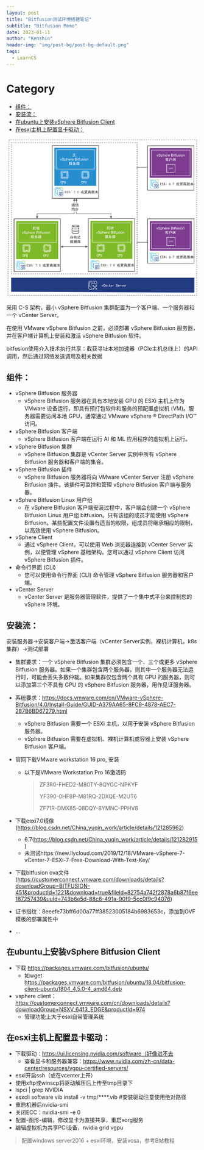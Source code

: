 ```yaml
---
layout: post
title: "Bitfusion测试环境搭建笔记"
subtitle: "Bitfusion Memo"
date: 2023-01-11
author: "Kenshin"
header-img: "img/post-bg/post-bg-default.png"
tags: 
  - LearnCS
---
```


# Category

- [组件：](#组件)
- [安装流：](#安装流)
- [在ubuntu上安装vSphere Bitfusion Client](#在ubuntu上安装vsphere-bitfusion-client)
- [在esxi主机上配置显卡驱动：](#在esxi主机上配置显卡驱动)

![bitfusion集群](/img/in-post/cs_learning/2023-01-11-bitfusion-cluster.png)

采用 C-S 架构，最小 vSphere Bitfusion 集群配置为一个客户端、一个服务器和一个 vCenter Server。

在使用 VMware vSphere Bitfusion 之前，必须部署 vSphere Bitfusion 服务器，并在客户端计算机上安装和激活 vSphere Bitfusion 软件。

bitfusion使用介入技术执行共享：截获寻址本地加速器（PCIe主机总线上）的API调用，然后通过网络发送调用及相关数据

## 组件：
- vSphere Bitfusion 服务器
  - vSphere Bitfusion 服务器在具有本地安装 GPU 的 ESXi 主机上作为 VMware 设备运行，即具有预打包软件和服务的预配置虚拟机 (VM)。服务器需要访问本地 GPU，通常通过 VMware vSphere ® DirectPath I/O™ 访问。
- vSphere Bitfusion 客户端
  - vSphere Bitfusion 客户端在运行 AI 和 ML 应用程序的虚拟机上运行。
- vSphere Bitfusion 集群
  - vSphere Bitfusion 集群是 vCenter Server 实例中所有 vSphere Bitfusion 服务器和客户端的集合。
- vSphere Bitfusion 插件
  - vSphere Bitfusion 服务器将向 VMware vCenter Server 注册 vSphere Bitfusion 插件。该插件可监控和管理 vSphere Bitfusion 客户端与服务器。
- vSphere Bitfusion Linux 用户组
  - 在 vSphere Bitfusion 客户端安装过程中，客户端会创建一个 vSphere Bitfusion Linux 用户组 bitfusion。只有该组的成员才能使用 vSphere Bitfusion。某些配置文件设置有适当的权限，组成员将继承相应的限制，以高效使用 vSphere Bitfusion。
- vSphere Client
  - 通过 vSphere Client，可以使用 Web 浏览器连接到 vCenter Server 实例，以便管理 vSphere 基础架构。您可以通过 vSphere Client 访问 vSphere Bitfusion 插件。
- 命令行界面 (CLI)
  - 您可以使用命令行界面 (CLI) 命令管理 vSphere Bitfusion 服务器和客户端。
- vCenter Server
  - vCenter Server 是服务器管理软件，提供了一个集中式平台来控制您的 vSphere 环境。


## 安装流：

安装服务器→安装客户端→激活客户端（vCenter Server实例，裸机计算机，k8s集群）→测试部署

- 集群要求：一个 vSphere Bitfusion 集群必须包含一个、三个或更多 vSphere Bitfusion 服务器。如果一个集群包含两个服务器，则其中一个服务器无法运行时，可能会丢失多数仲裁。如果集群仅包含两个具有 GPU 的服务器，则可以添加第三个不具有 GPU 的 vSphere Bitfusion 服务器，用作见证服务器。
- 系统要求：https://docs.vmware.com/cn/VMware-vSphere-Bitfusion/4.0/Install-Guide/GUID-A379AA65-8FC9-4878-AEC7-287B6BD67279.html
  - vSphere Bitfusion 需要一个 ESXi 主机，以用于安装 vSphere Bitfusion 服务器。
  - vSphere Bitfusion 需要在虚拟机、裸机计算机或容器上安装 vSphere Bitfusion 客户端。

- 官网下载VMware workstation 16 pro, 安装
  - 以下是VMware Workstation Pro 16激活码
    > ZF3R0-FHED2-M80TY-8QYGC-NPKYF
    > 
    > YF390-0HF8P-M81RQ-2DXQE-M2UT6
    >
    > ZF71R-DMX85-08DQY-8YMNC-PPHV8

- 下载esxi7.0镜像(https://blog.csdn.net/China_yuqin_work/article/details/121285962)
  - 6.7(https://blog.csdn.net/China_yuqin_work/article/details/121282915)
  - 未测试https://new.llycloud.com/2019/12/18/VMware-vSphere-7-vCenter-7-ESXi-7-Free-Download-With-Test-Key/
- 下载bitfusion ova文件(https://customerconnect.vmware.com/downloads/details?downloadGroup=BITFUSION-451&productId=1221&download=true&fileId=82754a742f2878a6b87f6ee187257439&uuId=743b6e5d-88c6-491a-90f9-5cc0f9c94076)
- 证书指纹：8eeefe73bff6d00a77ff38523005184b6983653c，添加到OVF模板的部署属性中
- ...

## 在ubuntu上安装vSphere Bitfusion Client

- 下载 https://packages.vmware.com/bitfusion/ubuntu/
  - 如wget https://packages.vmware.com/bitfusion/ubuntu/18.04/bitfusion-client-ubuntu1804_4.5.0-4_amd64.deb
- vsphere client：https://customerconnect.vmware.com/cn/downloads/details?downloadGroup=NSXV_6413_EDGE&productId=974
  - 管理功能上大于esxi自带管理系统


## 在esxi主机上配置显卡驱动：

- 下载驱动：https://ui.licensing.nvidia.com/software（好像进不去
  - 查看显卡和服务器兼容：https://www.nvidia.com/zh-cn/data-center/resources/vgpu-certified-servers/
- esxi开启ssh（或在vcenter上开）
- 使用xftp或winscp将驱动解压后上传至tmp目录下
- lspci \| grep NVIDIA
- esxcli software vib install -v tmp/****.vib #安装驱动注意使用绝对路径
- 重启机器后nvidia-smi
- 关闭ECC：nvidia-smi -e 0
- 配置-图形-编辑，修改显卡为直接共享，重启xorg服务
- 编辑虚拟机为共享PCI设备，nvidia grid vgpu

> 配置windows server2016 + esxi环境，安装vcsa，参考B站教程